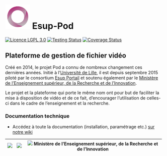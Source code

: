 # <img src="./pod/main/static/img/logoPod.svg" width="80" alt="" role="presentation"> Esup-Pod

[![Licence LGPL 3.0](https://img.shields.io/github/license/EsupPortail/Esup-Pod)](https://github.com/EsupPortail/Esup-Pod/blob/master/LICENSE) [![Testing Status](https://github.com/EsupPortail/Esup-Pod/actions/workflows/pod.yml/badge.svg)](https://github.com/EsupPortail/Esup-Pod/actions) [![Coverage Status](https://coveralls.io/repos/github/EsupPortail/Esup-Pod/badge.svg?branch=master)](https://coveralls.io/github/EsupPortail/Esup-Pod?branch=master)


## Plateforme de gestion de fichier vidéo

Créé en 2014, le projet Pod a connu de nombreux changement ces dernières années. Initié à l’[Université de Lille](https://www.univ-lille.fr/), il est depuis septembre 2015 piloté par le consortium [Esup Portail](https://www.esup-portail.org/) et soutenu également par le [Ministère de l’Enseignement supérieur, de la Recherche et de l’Innovation](http://www.enseignementsup-recherche.gouv.fr/).

Le projet et la plateforme qui porte le même nom ont pour but de faciliter la mise à disposition de vidéo et de ce fait, d’encourager l’utilisation de celles-ci dans le cadre de l’enseignement et la recherche.

### Documentation technique
* Accédez à toute la documentation (installation, paramétrage etc.) [sur notre wiki](https://www.esup-portail.org/wiki/display/ES/esup-pod "Documentation")


<img src="https://www.univ-lille.fr/typo3conf/ext/ul2fpfb/Resources/Public/assets/img/UL-ROSE-dark-2014.svg" height="50"> | <img src="https://www.esup-portail.org/sites/default/files/logo-esupportail_1.png" height="50"> | <img src="http://cache.media.enseignementsup-recherche.gouv.fr/image/Global/35/8/Marianne_seule_MESRI_head_www_766358.jpg" height="50"> Ministère de lʼEnseignement supérieur, de la Recherche et de lʼInnovation
:-----:|:-----:|:----:

